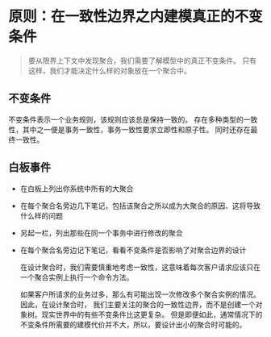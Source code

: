 原则：在一致性边界之内建模真正的不变条件
=================================================================
> 要从限界上下文中发现聚合，我们需要了解模型中的真正不变条件。
只有这样，我们才能决定什么样的对象放在一个聚合中。

## 不变条件

  不变条件表示一个业务规则，该规则应该总是保持一致的。
  存在多种类型的一致性，其中之一便是事务一致性，事务一致性要求立即性和原子性。
  同时还存在最终一致性。

## 白板事件

- 在白板上列出你系统中所有的大聚合
- 在每个聚合名旁边几下笔记，包括该聚合之所以成为大聚合的原因、这将导致什么样的问题
- 另起一栏，列出那些在同一个事务中进行修改的聚合
- 在每个聚合名旁边记下笔记，看看不变条件是否影响了对聚合边界的设计

  在设计聚合时，我们需要慎重地考虑一致性，这意味着每次客户请求应该只在一个聚合实例上执行一个命令方法。

  如果客户所请求的业务过多，那么有可能出现一次修改多个聚合实例的情况。因此，在设计聚合时，
  我们主要关注的聚合的一致性边界，而不是创建一个对象树。现实世界中的有些不变条件比这更复杂。
  但是即便如此，通常情况下的不变条件所需要的建模代价并不大，所以，要设计出小的聚合时可能的。
